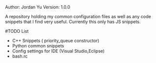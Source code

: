 Author: Jordan Yu
Version: 1.0.0

A repository holding my common configuration files as well as any code snippets
that I find very useful.
Currently this only has JS snippets.

#TODO List

* C++ Snippets ( priority_queue constructor)
* Python common snippets
* Config settings for IDE (Visual Studio,Eclipse)
* bash.rc

